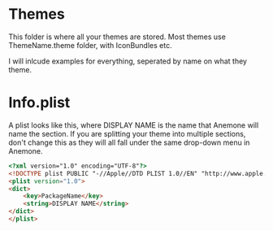# Themes

This folder is where all your themes are stored. Most themes use ThemeName.theme folder, with IconBundles etc.


I will inlcude examples for everything, seperated by name on what they theme.



# Info.plist

A plist looks like this, where DISPLAY NAME is the name that Anemone will name the section. If you are splitting your theme into multiple sections, don't change this as they will all fall under the same drop-down menu in Anemone. 
```html
<?xml version="1.0" encoding="UTF-8"?>
<!DOCTYPE plist PUBLIC "-//Apple//DTD PLIST 1.0//EN" "http://www.apple.com/DTDs/PropertyList-1.0.dtd">
<plist version="1.0">
<dict>
	<key>PackageName</key>
	<string>DISPLAY NAME</string>
</dict>
</plist>
```
